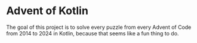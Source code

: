 # Advent of Kotlin

The goal of this project is to solve every puzzle from every Advent of Code from 2014 to 2024 in Kotlin, because that seems like a fun thing to do.
